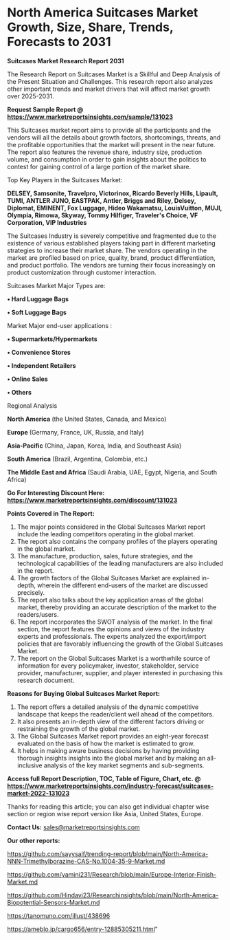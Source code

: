 # North America Suitcases Market Growth, Size, Share, Trends, Forecasts to 2031

<strong>Suitcases Market Research Report 2031</strong>

The Research Report on Suitcases Market is a Skillful and Deep Analysis of the Present Situation and Challenges. This research report also analyzes other important trends and market drivers that will affect market growth over 2025-2031.

<strong>Request Sample Report @ <a href=https://www.marketreportsinsights.com/sample/131023>https://www.marketreportsinsights.com/sample/131023</a></strong>

This Suitcases market report aims to provide all the participants and the vendors will all the details about growth factors, shortcomings, threats, and the profitable opportunities that the market will present in the near future. The report also features the revenue share, industry size, production volume, and consumption in order to gain insights about the politics to contest for gaining control of a large portion of the market share.

Top Key Players in the Suitcases Market:

<strong>DELSEY, Samsonite, Travelpro, Victorinox, Ricardo Beverly Hills, Lipault, TUMI, ANTLER JUNO, EASTPAK, Antler, Briggs and Riley, Delsey, Diplomat, EMINENT, Fox Luggage, Hideo Wakamatsu, LouisVuitton, MUJI, Olympia, Rimowa, Skyway, Tommy Hilfiger, Traveler's Choice, VF Corporation, VIP Industries</strong>

The Suitcases Industry is severely competitive and fragmented due to the existence of various established players taking part in different marketing strategies to increase their market share. The vendors operating in the market are profiled based on price, quality, brand, product differentiation, and product portfolio. The vendors are turning their focus increasingly on product customization through customer interaction.

Suitcases Market Major Types are:

<strong>• Hard Luggage Bags

• Soft Luggage Bags</strong>

Market Major end-user applications :

<strong>• Supermarkets/Hypermarkets

• Convenience Stores

• Independent Retailers

• Online Sales

• Others</strong>

Regional Analysis

</u><strong><b>North America</b></strong> (the United States, Canada, and Mexico)

<strong><b>Europe </b></strong>(Germany, France, UK, Russia, and Italy)

<strong><b>Asia-Pacific</b></strong> (China, Japan, Korea, India, and Southeast Asia)

<strong><b>South America</b></strong> (Brazil, Argentina, Colombia, etc.)

<strong><b>The Middle East and Africa</b></strong> (Saudi Arabia, UAE, Egypt, Nigeria, and South Africa)

<strong>Go For Interesting Discount Here: <a href=https://www.marketreportsinsights.com/discount/131023>https://www.marketreportsinsights.com/discount/131023</a></strong>

<strong>Points Covered in The Report:</strong>
<ol>
  <li>The major points considered in the Global Suitcases Market report include the leading competitors operating in the global market.</li>
  <li>The report also contains the company profiles of the players operating in the global market.</li>
  <li>The manufacture, production, sales, future strategies, and the technological capabilities of the leading manufacturers are also included in the report.</li>
  <li>The growth factors of the Global Suitcases Market are explained in-depth, wherein the different end-users of the market are discussed precisely.</li>
  <li>The report also talks about the key application areas of the global market, thereby providing an accurate description of the market to the readers/users.</li>
  <li>The report incorporates the SWOT analysis of the market. In the final section, the report features the opinions and views of the industry experts and professionals. The experts analyzed the export/import policies that are favorably influencing the growth of the Global Suitcases Market.</li>
  <li>The report on the Global Suitcases Market is a worthwhile source of information for every policymaker, investor, stakeholder, service provider, manufacturer, supplier, and player interested in purchasing this research document.</li>
</ol>
<strong>Reasons for Buying Global Suitcases Market Report:</strong>

<ol>
  <li>The report offers a detailed analysis of the dynamic competitive landscape that keeps the reader/client well ahead of the competitors.</li>
  <li>It also presents an in-depth view of the different factors driving or restraining the growth of the global market.</li>
  <li>The Global Suitcases Market report provides an eight-year forecast evaluated on the basis of how the market is estimated to grow.</li>
  <li>It helps in making aware business decisions by having providing thorough insights insights into the global market and by making an all-inclusive analysis of the key market segments and sub-segments.</li>
</ol>
<strong>Access full Report Description, TOC, Table of Figure, Chart, etc. @ <a href=https://www.marketreportsinsights.com/industry-forecast/suitcases-market-2022-131023>https://www.marketreportsinsights.com/industry-forecast/suitcases-market-2022-131023</a></strong>


Thanks for reading this article; you can also get individual chapter wise section or region wise report version like Asia, United States, Europe.

<strong>Contact Us:</strong>
sales@marketreportsinsights.com

<strong>Our other reports:</strong>

<a href=https://github.com/sayysaif/trending-report/blob/main/North-America-NNN-Trimethylborazine-CAS-No.1004-35-9-Market.md>https://github.com/sayysaif/trending-report/blob/main/North-America-NNN-Trimethylborazine-CAS-No.1004-35-9-Market.md</a>

<a href=https://github.com/yamini231/Research/blob/main/Europe-Interior-Finish-Market.md>https://github.com/yamini231/Research/blob/main/Europe-Interior-Finish-Market.md</a>

<a href=https://github.com/Hindavi23/Researchinsights/blob/main/North-America-Biopotential-Sensors-Market.md>https://github.com/Hindavi23/Researchinsights/blob/main/North-America-Biopotential-Sensors-Market.md</a>

<a href=https://tanomuno.com/illust/438696>https://tanomuno.com/illust/438696</a>

<a href=https://ameblo.jp/cargo656/entry-12885305211.html>https://ameblo.jp/cargo656/entry-12885305211.html</a>"
